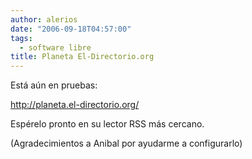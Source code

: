```yaml
---
author: alerios
date: "2006-09-18T04:57:00"
tags:
  - software libre
title: Planeta El-Directorio.org
---
```


Está aún en pruebas:

<http://planeta.el-directorio.org/>

Espérelo pronto en su lector RSS más cercano.

(Agradecimientos a Anibal por ayudarme a configurarlo)
